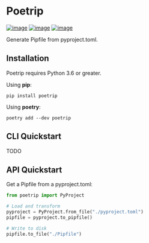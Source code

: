 
# Poetrip

[![image](https://img.shields.io/pypi/v/poetrip.svg)](https://pypi.org/project/poetrip/)
[![image](https://img.shields.io/pypi/l/poetrip.svg)](https://pypi.org/project/poetrip/)
[![image](https://img.shields.io/pypi/pyversions/poetrip.svg)](https://pypi.org/project/poetrip/)

Generate Pipfile from pyproject.toml.

## Installation
Poetrip requires Python 3.6 or greater.

Using **pip**:
```Shell
pip install poetrip
```

Using **poetry**:
```shell
poetry add --dev poetrip
```

## CLI Quickstart
TODO

## API Quickstart
Get a Pipfile from a pyproject.toml:
```python
from poetrip import PyProject

# Load and transform
pyproject = PyProject.from_file("./pyproject.toml")
pipfile = pyproject.to_pipfile()

# Write to disk
pipfile.to_file("./Pipfile")
```
